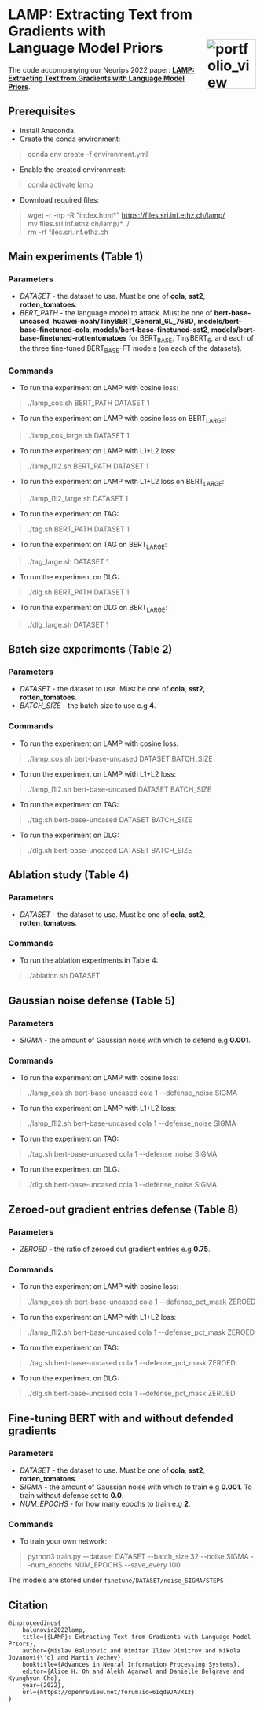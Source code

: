 # LAMP: Extracting Text from Gradients with <br/> Language Model Priors <a href="https://www.sri.inf.ethz.ch/"><img width="100" alt="portfolio_view" align="right" src="http://safeai.ethz.ch/img/sri-logo.svg"></a>


The code accompanying our Neurips 2022 paper: [**LAMP: Extracting Text from Gradients with Language Model Priors**](https://openreview.net/forum?id=6iqd9JAVR1z).
## Prerequisites
- Install Anaconda. 
- Create the conda environment:<br>
> conda env create -f environment.yml
- Enable the created environment:<br>
> conda activate lamp
- Download required files:<br>
> wget -r -np -R "index.html*" https://files.sri.inf.ethz.ch/lamp/  
> mv files.sri.inf.ethz.ch/lamp/* ./    
> rm -rf files.sri.inf.ethz.ch

## Main experiments (Table 1)

### Parameters
- *DATASET* - the dataset to use. Must be one of **cola**, **sst2**, **rotten_tomatoes**.
- *BERT\_PATH* - the language model to attack. Must be one of **bert-base-uncased**, **huawei-noah/TinyBERT_General_6L_768D**, **models/bert-base-finetuned-cola**, **models/bert-base-finetuned-sst2**, **models/bert-base-finetuned-rottentomatoes** for BERT<sub>BASE</sub>, TinyBERT<sub>6</sub>, and each of the three fine-tuned BERT<sub>BASE</sub>-FT models (on each of the datasets).

### Commands
- To run the experiment on LAMP with cosine loss:<br>
> ./lamp_cos.sh BERT\_PATH DATASET 1
- To run the experiment on LAMP with cosine loss on BERT<sub>LARGE</sub>:<br>
> ./lamp_cos_large.sh DATASET 1
- To run the experiment on LAMP with L1+L2 loss:<br>
> ./lamp_l1l2.sh BERT\_PATH DATASET 1
- To run the experiment on LAMP with L1+L2 loss on BERT<sub>LARGE</sub>:<br>
> ./lamp_l1l2_large.sh DATASET 1
- To run the experiment on TAG:<br>
> ./tag.sh BERT\_PATH DATASET 1
- To run the experiment on TAG on BERT<sub>LARGE</sub>:<br>
> ./tag_large.sh DATASET 1
- To run the experiment on DLG:<br>
> ./dlg.sh BERT\_PATH DATASET 1
- To run the experiment on DLG on BERT<sub>LARGE</sub>:<br>
> ./dlg_large.sh DATASET 1

## Batch size experiments (Table 2)

### Parameters
- *DATASET* - the dataset to use. Must be one of **cola**, **sst2**, **rotten_tomatoes**.
- *BATCH\_SIZE* - the batch size to use e.g **4**.

### Commands
- To run the experiment on LAMP with cosine loss:<br>
> ./lamp_cos.sh bert-base-uncased DATASET BATCH\_SIZE
- To run the experiment on LAMP with L1+L2 loss:<br>
> ./lamp_l1l2.sh bert-base-uncased DATASET BATCH\_SIZE
- To run the experiment on TAG:<br>
> ./tag.sh bert-base-uncased DATASET BATCH\_SIZE
- To run the experiment on DLG:<br>
> ./dlg.sh bert-base-uncased DATASET BATCH\_SIZE

## Ablation study (Table 4)

### Parameters
- *DATASET* - the dataset to use. Must be one of **cola**, **sst2**, **rotten_tomatoes**.

### Commands
- To run the ablation experiments in Table 4:<br>
> ./ablation.sh DATASET

## Gaussian noise defense (Table 5)

### Parameters
- *SIGMA* - the amount of Gaussian noise with which to defend e.g **0.001**.

### Commands
- To run the experiment on LAMP with cosine loss:<br>
> ./lamp_cos.sh bert-base-uncased cola 1 --defense_noise SIGMA
- To run the experiment on LAMP with L1+L2 loss:<br>
> ./lamp_l1l2.sh bert-base-uncased cola 1 --defense_noise SIGMA
- To run the experiment on TAG:<br>
> ./tag.sh bert-base-uncased cola 1 --defense_noise SIGMA
- To run the experiment on DLG:<br>
> ./dlg.sh bert-base-uncased cola 1 --defense_noise SIGMA

## Zeroed-out gradient entries defense (Table 8)

### Parameters
- *ZEROED* - the ratio of zeroed out gradient entries e.g **0.75**.

### Commands
- To run the experiment on LAMP with cosine loss:<br>
> ./lamp_cos.sh bert-base-uncased cola 1 --defense_pct_mask ZEROED
- To run the experiment on LAMP with L1+L2 loss:<br>
> ./lamp_l1l2.sh bert-base-uncased cola 1 --defense_pct_mask ZEROED
- To run the experiment on TAG:<br>
> ./tag.sh bert-base-uncased cola 1 --defense_pct_mask ZEROED
- To run the experiment on DLG:<br>
> ./dlg.sh bert-base-uncased cola 1 --defense_pct_mask ZEROED



## Fine-tuning BERT with and without defended gradients
### Parameters
- *DATASET* - the dataset to use. Must be one of **cola**, **sst2**, **rotten_tomatoes**.
- *SIGMA* - the amount of Gaussian noise with which to train e.g **0.001**. To train without defense set to **0.0**.
- *NUM_EPOCHS* - for how many epochs to train e.g **2**.

### Commands

- To train your own network:<br>
> python3 train.py --dataset DATASET --batch_size 32 --noise SIGMA --num_epochs NUM_EPOCHS --save_every 100

The models are stored under `finetune/DATASET/noise_SIGMA/STEPS`

## Citation

```
@inproceedings{
    balunovic2022lamp,
    title={{LAMP}: Extracting Text from Gradients with Language Model Priors},
    author={Mislav Balunovic and Dimitar Iliev Dimitrov and Nikola Jovanovi{\'c} and Martin Vechev},
    booktitle={Advances in Neural Information Processing Systems},
    editor={Alice H. Oh and Alekh Agarwal and Danielle Belgrave and Kyunghyun Cho},
    year={2022},
    url={https://openreview.net/forum?id=6iqd9JAVR1z}
}
```


